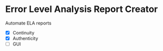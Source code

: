 # Error Level Analysis Report Creator
Automate ELA reports
- [X] Continuity
- [X] Authenticity
- [ ] GUI
